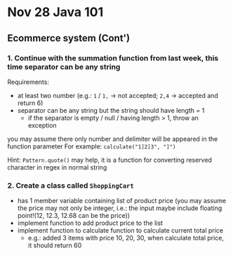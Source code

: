 # Nov 28 Java 101

## Ecommerce system (Cont')
### 1. Continue with the summation function from last week, this time separator can be any string
Requirements: 
- at least two number (e.g.: `1` / `1,` -> not accepted; `2,4` -> accepted and return 6)
- separator can be any string but the string should have length = 1
  - if the separator is empty / null / having length > 1, throw an exception

you may assume there only number and delimiter will be appeared in the function parameter
For example: `calculate("1]2]3", "]")`

Hint: `Pattern.quote()` may help, it is a function for converting reserved character in regex in normal string

### 2. Create a class called `ShoppingCart`
- has 1 member variable containing list of product price (you may assume the price may not only be integer, i.e.: the input maybe include floating point!(12, 12.3, 12.68 can be the price))
- implement function to add product price to the list
- implement function to calculate function to calculate current total price
  - e.g.: added 3 items with price 10, 20, 30, when calculate total price, it should return 60


